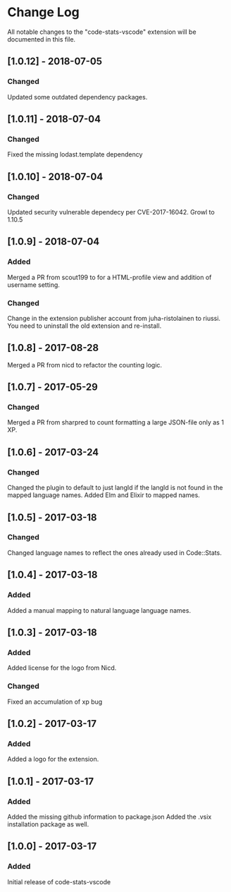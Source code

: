 # Change Log

All notable changes to the "code-stats-vscode" extension will be documented in this file.

## [1.0.12] - 2018-07-05

### Changed

Updated some outdated dependency packages.

## [1.0.11] - 2018-07-04

### Changed

Fixed the missing lodast.template dependency

## [1.0.10] - 2018-07-04

### Changed

Updated security vulnerable dependecy per CVE-2017-16042. Growl to 1.10.5

## [1.0.9] - 2018-07-04

### Added

Merged a PR from scout199 to for a HTML-profile view and addition of username setting.

### Changed

Change in the extension publisher account from juha-ristolainen to riussi. You need to uninstall the old extension and re-install.

## [1.0.8] - 2017-08-28

Merged a PR from nicd to refactor the counting logic.

## [1.0.7] - 2017-05-29

### Changed

Merged a PR from sharpred to count formatting a large JSON-file only as 1 XP.

## [1.0.6] - 2017-03-24

### Changed

Changed the plugin to default to just langId if the langId is not found in the mapped language names.
Added Elm and Elixir to mapped names.

## [1.0.5] - 2017-03-18

### Changed

Changed language names to reflect the ones already used in Code::Stats.

## [1.0.4] - 2017-03-18

### Added

Added a manual mapping to natural language language names.

## [1.0.3] - 2017-03-18

### Added

Added license for the logo from Nicd.

### Changed

Fixed an accumulation of xp bug

## [1.0.2] - 2017-03-17

### Added

Added a logo for the extension.

## [1.0.1] - 2017-03-17

### Added

Added the missing github information to package.json
Added the .vsix installation package as well.

## [1.0.0] - 2017-03-17

### Added

Initial release of code-stats-vscode
